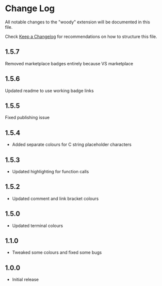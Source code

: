 # Change Log

All notable changes to the "woody" extension will be documented in this file.

Check [Keep a Changelog](http://keepachangelog.com/) for recommendations on how to structure this file.

## 1.5.7

Removed marketplace badges entirely because VS marketplace

## 1.5.6

Updated readme to use working badge links

## 1.5.5

Fixed publishing issue

## 1.5.4

-   Added separate colours for C string placeholder characters

## 1.5.3

-   Updated highlighting for function calls

## 1.5.2

-   Updated comment and link bracket colours

## 1.5.0

-   Updated terminal colours

## 1.1.0

-   Tweaked some colours and fixed some bugs

## 1.0.0

-   Initial release

